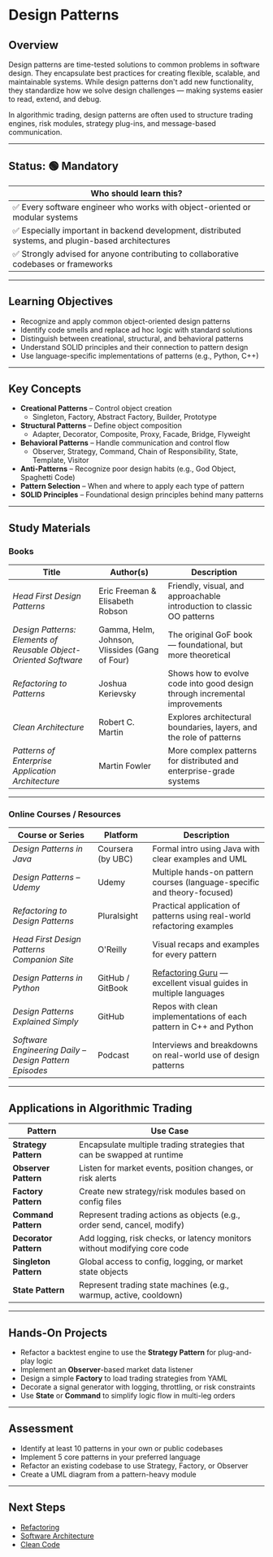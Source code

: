 # Design Patterns

## Overview

Design patterns are time-tested solutions to common problems in software design. They encapsulate best practices for creating flexible, scalable, and maintainable systems. While design patterns don't add new functionality, they standardize how we solve design challenges — making systems easier to read, extend, and debug.

In algorithmic trading, design patterns are often used to structure trading engines, risk modules, strategy plug-ins, and message-based communication.

---

## Status: 🟢 Mandatory

| Who should learn this? |
|-------------------------|
| ✅ Every software engineer who works with object-oriented or modular systems |
| ✅ Especially important in backend development, distributed systems, and plugin-based architectures |
| ✅ Strongly advised for anyone contributing to collaborative codebases or frameworks |

---

## Learning Objectives

- Recognize and apply common object-oriented design patterns
- Identify code smells and replace ad hoc logic with standard solutions
- Distinguish between creational, structural, and behavioral patterns
- Understand SOLID principles and their connection to pattern design
- Use language-specific implementations of patterns (e.g., Python, C++)

---

## Key Concepts

- **Creational Patterns** – Control object creation
  - Singleton, Factory, Abstract Factory, Builder, Prototype
- **Structural Patterns** – Define object composition
  - Adapter, Decorator, Composite, Proxy, Facade, Bridge, Flyweight
- **Behavioral Patterns** – Handle communication and control flow
  - Observer, Strategy, Command, Chain of Responsibility, State, Template, Visitor
- **Anti-Patterns** – Recognize poor design habits (e.g., God Object, Spaghetti Code)
- **Pattern Selection** – When and where to apply each type of pattern
- **SOLID Principles** – Foundational design principles behind many patterns

---

## Study Materials

### Books

| Title | Author(s) | Description |
|-------|-----------|-------------|
| *Head First Design Patterns* | Eric Freeman & Elisabeth Robson | Friendly, visual, and approachable introduction to classic OO patterns |
| *Design Patterns: Elements of Reusable Object-Oriented Software* | Gamma, Helm, Johnson, Vlissides (Gang of Four) | The original GoF book — foundational, but more theoretical |
| *Refactoring to Patterns* | Joshua Kerievsky | Shows how to evolve code into good design through incremental improvements |
| *Clean Architecture* | Robert C. Martin | Explores architectural boundaries, layers, and the role of patterns |
| *Patterns of Enterprise Application Architecture* | Martin Fowler | More complex patterns for distributed and enterprise-grade systems |

---

### Online Courses / Resources

| Course or Series | Platform | Description |
|------------------|----------|-------------|
| *Design Patterns in Java* | Coursera (by UBC) | Formal intro using Java with clear examples and UML |
| *Design Patterns – Udemy* | Udemy | Multiple hands-on pattern courses (language-specific and theory-focused) |
| *Refactoring to Design Patterns* | Pluralsight | Practical application of patterns using real-world refactoring examples |
| *Head First Design Patterns Companion Site* | O'Reilly | Visual recaps and examples for every pattern |
| *Design Patterns in Python* | GitHub / GitBook | [Refactoring Guru](https://refactoring.guru/design-patterns/python) — excellent visual guides in multiple languages |
| *Design Patterns Explained Simply* | GitHub | Repos with clean implementations of each pattern in C++ and Python |
| *Software Engineering Daily – Design Pattern Episodes* | Podcast | Interviews and breakdowns on real-world use of design patterns |

---

## Applications in Algorithmic Trading

| Pattern | Use Case |
|---------|----------|
| **Strategy Pattern** | Encapsulate multiple trading strategies that can be swapped at runtime |
| **Observer Pattern** | Listen for market events, position changes, or risk alerts |
| **Factory Pattern** | Create new strategy/risk modules based on config files |
| **Command Pattern** | Represent trading actions as objects (e.g., order send, cancel, modify) |
| **Decorator Pattern** | Add logging, risk checks, or latency monitors without modifying core code |
| **Singleton Pattern** | Global access to config, logging, or market state objects |
| **State Pattern** | Represent trading state machines (e.g., warmup, active, cooldown)

---

## Hands-On Projects

- Refactor a backtest engine to use the **Strategy Pattern** for plug-and-play logic
- Implement an **Observer**-based market data listener
- Design a simple **Factory** to load trading strategies from YAML
- Decorate a signal generator with logging, throttling, or risk constraints
- Use **State** or **Command** to simplify logic flow in multi-leg orders

---

## Assessment

- Identify at least 10 patterns in your own or public codebases
- Implement 5 core patterns in your preferred language
- Refactor an existing codebase to use Strategy, Factory, or Observer
- Create a UML diagram from a pattern-heavy module

---

## Next Steps

- [Refactoring](../refactoring/)
- [Software Architecture](../software-architecture/)
- [Clean Code](../clean-code/)
